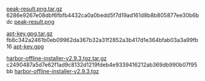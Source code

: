 [peak-result.png.tar.gz](https://github.com/ygqygq2/mirror-file/releases/download/main/peak-result.png.tar.gz) 6286e9267e08dbf6fbfb4432ca0a0bedd5f7d19ad161d8b8b805877ee30b6bdc [peak-result.png](https://www.baidu.com/img/flexible/logo/pc/peak-result.png)    

[apt-key.gpg.tar.gz](https://github.com/ygqygq2/mirror-file/releases/download/main/apt-key.gpg.tar.gz) fb8c342a2461b0eb09962da367b32a31f2852a3b417d1e364bfab03a3a99fb16 [apt-key.gpg](https://packages.cloud.google.com/apt/doc/apt-key.gpg)    

[harbor-offline-installer-v2.9.3.tgz.tar.gz](https://github.com/ygqygq2/mirror-file/releases/download/main/harbor-offline-installer-v2.9.3.tgz.tar.gz) c2490487a5d7e62f1ad9c8132d1219fdeb4e9339416212ab369db990b07f95bb [harbor-offline-installer-v2.9.3.tgz](https://github.com/goharbor/harbor/releases/download/v2.9.3/harbor-offline-installer-v2.9.3.tgz)    

